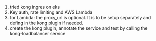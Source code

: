 1. tried kong ingres on eks 
2. Key auth, rate limiting and AWS Lambda
3. for Lambda: the proxy_url is optional. It is to be setup separately and defing in the kong plugin if needed.
4. create the kong plugin, annotate the service and test by calling the kong-loadbalancer service
